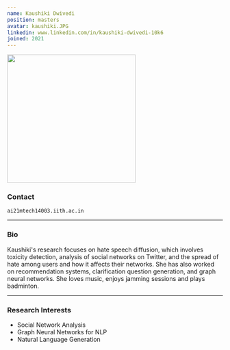 ```yaml
---
name: Kaushiki Dwivedi
position: masters
avatar: kaushiki.JPG
linkedin: www.linkedin.com/in/kaushiki-dwivedi-10k6
joined: 2021
---
```


<img width="300" src="{{site.baseurl}}/images/people/{{page.avatar}}" data-action="zoom">

### Contact
<i class="fa fa-envelope-o"></i>  `ai21mtech14003.iith.ac.in`<br>
<hr>

### Bio
Kaushiki's research focuses on hate speech diffusion, which involves toxicity detection, analysis of social networks on Twitter, and the spread of hate among users and how it affects their networks. She has also worked on recommendation systems, clarification question generation, and graph neural networks. She loves music, enjoys jamming sessions and plays badminton.

<hr>

### Research Interests
- Social Network Analysis
- Graph Neural Networks for NLP
- Natural Language Generation


<!--### Publications

Ilenna Jones and Konrad Kording, [“Do Biological Constraints Impair Dendritic Computation?”](https://www.sciencedirect.com/science/article/pii/S0306452221003900). Neuroscience, May 2022.

Ilenna Jones and Konrad Kording, [“Might a Single Neuron Solve Interesting Machine Learning Problems Through Successive Computations on Its Dendritic Tree?”](https://direct.mit.edu/neco/article/33/6/1554/100576/Might-a-Single-Neuron-Solve-Interesting-Machine). Neural Computation, May 2021. (Previously entitled: [“Can single neurons solve MNIST? The computational power of biological dendritic trees”](https://arxiv.org/abs/2009.01269) in ArXiv
2020.)

Roozbeh Farhoodi, Kashayar Filom, Ilenna Jones, and Konrad Kording. [“On functions computed on trees”](https://www.mitpressjournals.org/doi/full/10.1162/neco_a_01231). Neural Computation. September 2019

Ilenna Jones, and Konrad Kording. [“Quantifying the role of neurons for behavior is a mediation question”](https://www.cambridge.org/core/journals/behavioral-and-brain-sciences/article/quantifying-the-role-of-neurons-for-behavior-is-a-mediation-question/E3E3CBD9AD04A991FD05B8ADA45EDBC5). Cambridge University Press. November 2019. (A commentary in response to ["Is Coding a Relevant Metaphor for the Brain?"](https://www.cambridge.org/core/journals/behavioral-and-brain-sciences/article/is-coding-a-relevant-metaphor-for-the-brain/D578626E4888193FFFAE5B6E2C37E052) by Romain Brette, 2018)

-->
